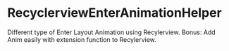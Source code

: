 # RecyclerviewEnterAnimationHelper
Different type of Enter Layout Animation using Recylerview. Bonus: Add Anim easily with extension function to Recylerview.

